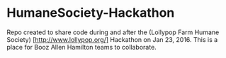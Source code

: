 # HumaneSociety-Hackathon
Repo created to share code during and after the (Lollypop Farm Humane Society) [http://www.lollypop.org/] Hackathon on Jan 23, 2016. This is a place for Booz Allen Hamilton teams to collaborate.

